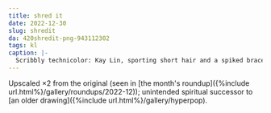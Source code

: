 ```yaml
---
title: shred it
date: 2022-12-30
slug: shredit
da: 420shredit-png-943112302
tags: kl
caption: |-
  Scribbly technicolor: Kay Lin, sporting short hair and a spiked bracelet, sticks her tongue out playfully as she pretends to shred an electric guitar, her foreground hand making a 🤘 sign. Side&nbsp;notes mention she "(does not know how to play guitar)", and "anatomy wack but idc [I, the artist, don't care]~"
---
```

Upscaled ×2 from the original (seen in [the month's roundup]({%include url.html%}/gallery/roundups/2022-12)); unintended spiritual successor to [an older drawing]({%include url.html%}/gallery/hyperpop).